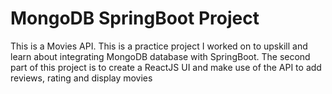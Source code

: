 # MongoDB SpringBoot Project
This is a Movies API. This is a practice project I worked on to upskill and learn about integrating MongoDB database with SpringBoot. The second part of this project is to create a ReactJS UI and make use of the API to add reviews, rating and display movies

